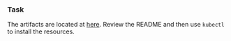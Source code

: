 ### Task

The artifacts are located at [here](https://gist.githubusercontent.com/dxas90/e206e89b90f30ca5a2db4989eb4e23d8/raw/f962cb2a127adc8c66273ee56487a00473605a62/k8s.yaml). Review the README and then use `kubectl` to install the resources.
